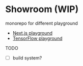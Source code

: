 # Showroom (WIP)

monorepo for different playground

- [Next.js playground](https://jyunhanlin.github.io/showroom/nextjs-playground/)
- [TensorFlow playground](https://jyunhanlin.github.io/showroom/tf-playground/)

TODO

- [ ] build system?

